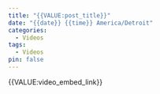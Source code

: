 ```yaml
---
title: "{{VALUE:post_title}}"
date: "{{date}} {{time}} America/Detroit"
categories:
  - Videos
tags:
  - Videos
pin: false
---
```

{{VALUE:video_embed_link}}
